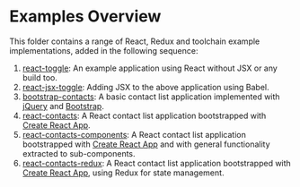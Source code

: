 # Examples Overview

This folder contains a range of React, Redux and toolchain example implementations, added in the following sequence:

1. [react-toggle](react-toggle): An example application using React without JSX or any build too.
2. [react-jsx-toggle](react-jsx-toggle): Adding JSX to the above application using Babel.
3. [bootstrap-contacts](bootstrap-contacts): A basic contact list application implemented with [jQuery](https://jquery.com/) and [Bootstrap](https://getbootstrap).
4. [react-contacts](react-contacts): A React contact list application bootstrapped with [Create React App](https://create-react-app.dev/).
5. [react-contacts-components](react-contacts-components): A React contact list application bootstrapped with [Create React App](https://create-react-app.dev/) and with general functionality extracted to sub-components.
6. [react-contacts-redux](react-contacts-redux): A React contact list application bootstrapped with [Create React App](https://create-react-app.dev/), using Redux for state  management.
